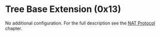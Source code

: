 # Tree Base Extension (0x13)

No additional configuration. For the full description see the [NAT Protocol](LoxoneLinkNATProtocol.md) chapter.
